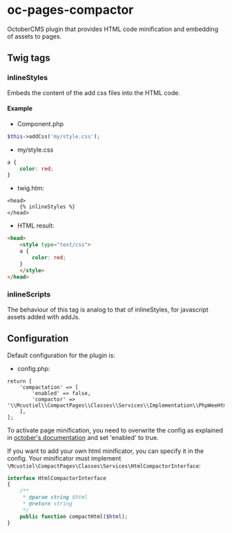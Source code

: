 # oc-pages-compactor
OctoberCMS plugin that provides HTML code minification and embedding of assets to pages.

## Twig tags

### inlineStyles

Embeds the content of the add css files into the HTML code. 

#### Example

* Component.php

```php
$this->addCss('my/style.css');
```

* my/style.css

```css
a {
    color: red;
}
```

* twig.htm:

```twig
<head>
    {% inlineStyles %}
</head>
```

* HTML result:
```html
<head>
    <style type="text/css">
    a {
        color: red;
    }
    </style>
</head>
```

### inlineScripts

The behaviour of this tag is analog to that of inlineStyles, for javascript assets added with addJs.

## Configuration

Default configuration for the plugin is:

* config.php:
```
return [
    'compactation' => [
        'enabled' => false,
        'compactor' => '\\Mcustiel\\CompactPages\\Classes\\Services\\Implementation\\PhpWeeHtmlCompactor',
    ],
];
```

To activate page minification, you need to overwrite the config as explained in [october's documentation](https://octobercms.com/docs/plugin/settings#file-configuration) and set 'enabled' to true. 

If you want to add your own html minificator, you can specify it in the config. Your minificator must implement `\Mcustiel\CompactPages\Classes\Services\HtmlCompactorInterface`:

```php
interface HtmlCompactorInterface
{
    /**
     * @param string $html
     * @return string
     */
    public function compactHtml($html);
}
```